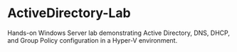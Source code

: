 # ActiveDirectory-Lab
Hands-on Windows Server lab demonstrating Active Directory, DNS, DHCP, and Group Policy configuration in a Hyper-V environment.
